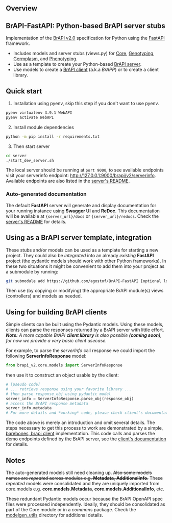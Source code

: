 ## Overview

## BrAPI-FastAPI: Python-based BrAPI server stubs

Implementation of the [BrAPI v2.0](https://brapi.org/) specification for Python using the [FastAPI](https://fastapi.tiangolo.com/) framework.
* Includes models and server stubs (views.py) for [Core](brapi_v2/core), [Genotyping](brapi_v2/genotyping), [Germplasm](brapi_v2/germplasm), and [Phenotyping](brapi_v2/phenotyping).
* Use as a template to create your Python-based [BrAPI server](brapi_v2/main.py).
* Use models to create a [BrAPI client](client/barebones_brapi_client.py) (a.k.a *BrAPP*) or to create a client library.

## Quick start
1. Installation using pyenv, skip this step if you don't want to use pyenv.
``` sh
pyenv virtualenv 3.9.1 WebAPI
pyenv activate WebAPI
```
2. Install module dependencies
``` sh
python -m pip install -r requirements.txt
```
3. Then start server
``` sh
cd server
./start_dev_server.sh
```
The local server should be running at `port 9000`, to see available endpoints visit your serverinfo endpoint: http://127.0.0.1:9000/brapi/v2/serverinfo. Available endpoints are also listed in the [server's README](server/README.md).

### Auto-generated documentation
The default **FastAPI** server will generate and display documentation for your running instance using **Swagger UI** and **ReDoc**. This documentation will be available at `{server_url}/docs` or `{server_url}/redocs`. Check the [server's README](server/README.md) for details.


## Using as a BrAPI server template, integration

These stubs and/or models can be used as a template for starting a new project. They could also be *integrated* into an already *existing* **FastAPI** project (the pydantic models should work with other Python frameworks).
In these two situations it might be convenient to add them into your project as a submodule by running:

```sh
git submodule add https://github.com/agostof/BrAPI-FastAPI [optional local_name]
```
Then use (by copying or modifying) the appropriate BrAPI module(s) views (controllers) and models as needed.

## Using for building BrAPI clients

Simple clients can be built using the Pydantic models. Using these models, clients can parse the responses returned by a BrAPI server with little effort.
***Note:*** *A more capable BrAPI* ***client library*** *is also possible* ***(coming soon)****, for now we provide a very basic client usecase.*

For example, to parse the *serverInfo* call response we could import the following **ServerInfoResponse** model:
```python
from brapi_v2.core.models import ServerInfoResponse
```
then use it to construct an object usable by the client:
```python
# [pseudo code]
# ... retrieve response using your favorite library ... 
# then parse response_obj using pydantic model
server_info = ServerInfoResponse.parse_obj(response_obj)
# access the BrAPI response metadata 
server_info.metadata
# For more details and *working* code, please check client's documentation linked below.
```
The code above is merely an introduction and omit several details. The steps necessary to get this process to work are demonstrated by a simple, [barebones, brapi client](client/barebones_brapi_client.py) implementation. This code calls and parses the demo endpoints defined by the BrAPI server, see the [client's documentation](client/README.md) for details.

## Notes

The auto-generated models still need cleaning up. ~~Also some models names are *repeated* across modules e.g. **Metadata**, **AdditionalInfo**.~~ These *repeated* models were consolidated and they are uniquely imported from core.models e.g. **core.models.Metadata**,  **core.models.AdditionalInfo**, etc.

These redundant Pydantic models occur because the BrAPI OpenAPI spec files were processed independently.
Ideally, they should be consolidated as part of the Core module or in a *commons* package. Check the [modelgen_utils](modelgen_utils) directory for additional details.

